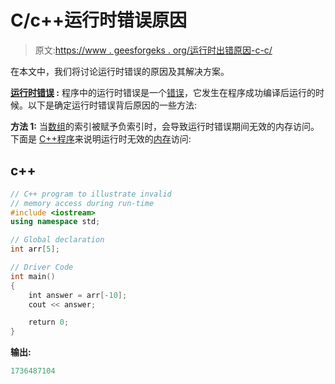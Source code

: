 # C/c++运行时错误原因

> 原文:[https://www . geesforgeks . org/运行时出错原因-c-c/](https://www.geeksforgeeks.org/reason-of-runtime-error-in-c-c/)

在本文中，我们将讨论运行时错误的原因及其解决方案。

**[运行时错误](https://www.geeksforgeeks.org/runtime-errors/) :** 程序中的运行时错误是一个[错误](https://www.geeksforgeeks.org/errors-in-cc/)，它发生在程序成功编译后运行的时候。以下是确定运行时错误背后原因的一些方法:

**方法 1:** 当[数组](https://www.geeksforgeeks.org/introduction-to-arrays/)的索引被赋予负索引时，会导致运行时错误期间无效的内存访问。下面是 [C++程序](https://www.geeksforgeeks.org/c-plus-plus/)来说明运行时无效的[内存](https://www.geeksforgeeks.org/introduction-to-memory-and-memory-units/)访问:

## c++

```cpp
// C++ program to illustrate invalid
// memory access during run-time
#include <iostream>
using namespace std;

// Global declaration
int arr[5];

// Driver Code
int main()
{
    int answer = arr[-10];
    cout << answer;

    return 0;
}
```

**输出:**

```cpp
1736487104

```